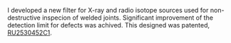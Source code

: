 I developed a new filter for X-ray and radio isotope sources used for non-destructive inspecion of welded joints. Significant improvement of the detection limit for defects was achived. This designed was patented, <a href='https://patents.google.com/patent/RU2530452C1/en?oq=RU2530452C1'>RU2530452C1</a>.
